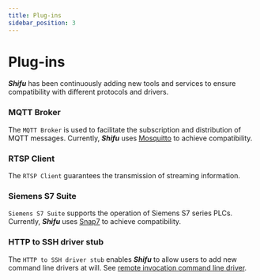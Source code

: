 ```yaml
---
title: Plug-ins
sidebar_position: 3
---
```


# Plug-ins

***Shifu*** has been continuously adding new tools and services to ensure compatibility with different protocols and drivers.

### MQTT Broker

The `MQTT Broker` is used to facilitate the subscription and distribution of MQTT messages. Currently, ***Shifu*** uses [Mosquitto](https://mosquitto.org/) to achieve compatibility.

### RTSP Client

The `RTSP Client` guarantees the transmission of streaming information.

### Siemens S7 Suite

`Siemens S7 Suite` supports the operation of Siemens S7 series PLCs. Currently, ***Shifu*** uses [Snap7](http://snap7.sourceforge.net/) to achieve compatibility.

### HTTP to SSH driver stub

The `HTTP to SSH driver stub` enables ***Shifu*** to allow users to add new command line drivers at will. See [remote invocation command line driver](preferences/advanced-features/remote-driver-execution.md).